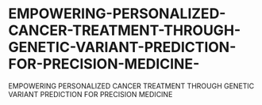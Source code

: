 # EMPOWERING-PERSONALIZED-CANCER-TREATMENT-THROUGH-GENETIC-VARIANT-PREDICTION-FOR-PRECISION-MEDICINE-
EMPOWERING PERSONALIZED CANCER TREATMENT THROUGH GENETIC VARIANT PREDICTION FOR PRECISION MEDICINE 
